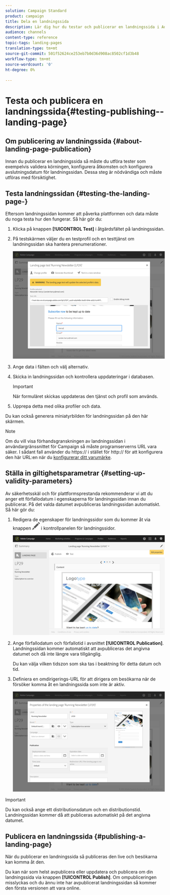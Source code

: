```yaml
---
solution: Campaign Standard
product: campaign
title: Dela en landningssida
description: Lär dig hur du testar och publicerar en landningssida i Adobe Campaign.
audience: channels
content-type: reference
topic-tags: landing-pages
translation-type: tm+mt
source-git-commit: 501f52624ce253eb7b0d36d908ac8502cf1d3b48
workflow-type: tm+mt
source-wordcount: '0'
ht-degree: 0%

---
```



# Testa och publicera en landningssida{#testing-publishing--landing-page}

## Om publicering av landningssida {#about-landing-page-publication}

Innan du publicerar en landningssida så måste du utföra tester som exempelvis validera körningen, konfigurera åtkomsten och konfigurera avslutningsdatum för landningssidan.  Dessa steg är nödvändiga och måste utföras med försiktighet.

## Testa landningssidan {#testing-the-landing-page-}

Eftersom landningssidan kommer att påverka plattformen och data måste du noga testa hur den fungerar.  Så här gör du:

1. Klicka på knappen **[!UICONTROL Test]** i åtgärdsfältet på landningssidan.
1. På testskärmen väljer du en testprofil och en testtjänst om landningssidan ska hantera prenumerationer.

   ![](assets/lp_test_2.png)

1. Ange data i fälten och välj alternativ.
1. Skicka in landningssidan och kontrollera uppdateringar i databasen.

   >[!IMPORTANT]
   >
   >När formuläret skickas uppdateras den tjänst och profil som används.

1. Upprepa detta med olika profiler och data.

Du kan också generera miniatyrbilden för landningssidan på den här skärmen.

>[!NOTE]
>
>Om du vill visa förhandsgranskningen av landningssidan i användargränssnittet för Campaign så måste programserverns URL vara säker.  I sådant fall använder du https:// i stället för http:// för att konfigurera den här URL:en när du [konfigurerar ditt varumärke](../../administration/using/branding.md#configuring-and-using-brands).

## Ställa in giltighetsparametrar {#setting-up-validity-parameters}

Av säkerhetsskäl och för plattformsprestanda rekommenderar vi att du anger ett förfallodatum i egenskaperna för landningssidan innan du publicerar. På det valda datumet avpubliceras landningssidan automatiskt.  Så här gör du:

1. Redigera de egenskaper för landningssidor som du kommer åt via knappen ![](assets/edit_darkgrey-24px.png) i kontrollpanelen för landningssidor.

   ![](assets/lp_edit_properties_button.png)

1. Ange förfallodatum och förfallotid i avsnittet **[!UICONTROL Publication]**. Landningssidan kommer automatiskt att avpubliceras det angivna datumet och då inte längre vara tillgänglig.

   Du kan välja vilken tidszon som ska tas i beaktning för detta datum och tid.

1. Definiera en omdirigerings-URL för att dirigera om besökarna när de försöker komma åt en landningssida som inte är aktiv.

   ![](assets/lp_settings_general.png)

>[!IMPORTANT]
>
>Du kan också ange ett distributionsdatum och en distributionstid. Landningssidan kommer då att publiceras automatiskt på det angivna datumet.

## Publicera en landningssida {#publishing-a-landing-page}

När du publicerar en landningssida så publiceras den live och besökarna kan komma åt den.

Du kan när som helst avpublicera eller uppdatera och publicera om din landningssida via knappen **[!UICONTROL Publish]**.  Om ompubliceringen misslyckas och du ännu inte har avpublicerat landningssidan så kommer den första versionen att vara online.
